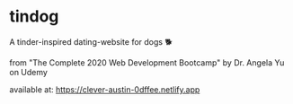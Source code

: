 # tindog
A tinder-inspired dating-website for dogs 🐕

from "The Complete 2020 Web Development Bootcamp" by Dr. Angela Yu on Udemy

available at: https://clever-austin-0dffee.netlify.app

